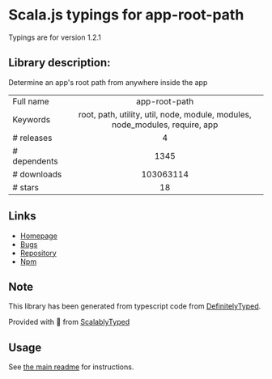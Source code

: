 
# Scala.js typings for app-root-path

Typings are for version 1.2.1

## Library description:
Determine an app's root path from anywhere inside the app

|                    |                 |
| ------------------ | :-------------: |
| Full name          | app-root-path |
| Keywords           | root, path, utility, util, node, module, modules, node_modules, require, app |
| # releases         | 4 |
| # dependents       | 1345 |
| # downloads        | 103063114 |
| # stars            | 18 |

## Links
- [Homepage](https://github.com/inxilpro/node-app-root-path)
- [Bugs](https://github.com/inxilpro/node-app-root-path/issues)
- [Repository](https://github.com/inxilpro/node-app-root-path)
- [Npm](https://www.npmjs.com/package/app-root-path)
    


## Note
This library has been generated from typescript code from [DefinitelyTyped](https://definitelytyped.org).

Provided with :purple_heart: from [ScalablyTyped](https://github.com/oyvindberg/ScalablyTyped)

## Usage
See [the main readme](../../readme.md) for instructions.


